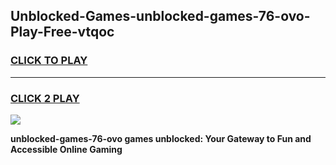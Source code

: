 
## Unblocked-Games-unblocked-games-76-ovo-Play-Free-vtqoc
<h3>
<a href="https://premium76.site?title=unblocked-games-76-ovo&ref=20M">CLICK TO PLAY</a></h3>
<hr>

<h3>
<a href="https://premium76.site?title=unblocked-games-76-ovo&ref=20M">CLICK 2 PLAY</a>
  
</h3>

<a href="https://premium76.site?title=unblocked-games-76-ovo&ref=19M"><img src="https://clearcache.store/games.png"></a>


**unblocked-games-76-ovo games unblocked: Your Gateway to Fun and Accessible Online Gaming**
